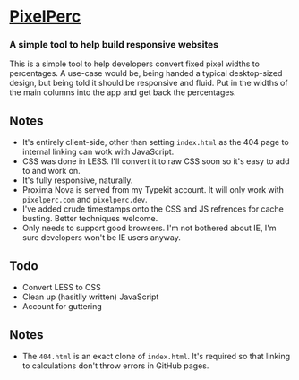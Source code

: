 # [PixelPerc](http://pixelperc.com)
### A simple tool to help build responsive websites

This is a simple tool to help developers convert fixed pixel widths to percentages. A use-case would be, being handed a typical desktop-sized design, but being told it should be responsive and fluid. Put in the widths of the main columns into the app and get back the percentages.

## Notes

* It's entirely client-side, other than setting `index.html` as the 404 page to internal linking can wotk with JavaScript.
* CSS was done in LESS. I'll convert it to raw CSS soon so it's easy to add to and work on.
* It's fully responsive, naturally.
* Proxima Nova is served from my Typekit account. It will only work with `pixelperc.com` and `pixelperc.dev`.
* I've added crude timestamps onto the CSS and JS refrences for cache busting. Better techniques welcome.
* Only needs to support good browsers. I'm not bothered about IE, I'm sure developers won't be IE users anyway.

## Todo

* Convert LESS to CSS
* Clean up (hasitlly written) JavaScript
* Account for guttering

## Notes

* The `404.html` is an exact clone of `index.html`. It's required so that linking to calculations don't throw errors in GitHub pages.